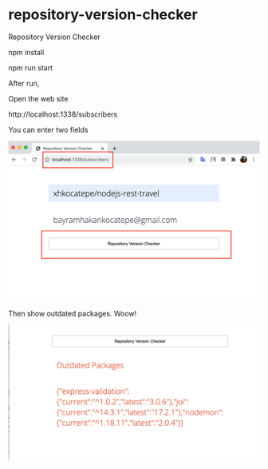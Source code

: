 # repository-version-checker
Repository Version Checker

npm install

npm run start

After run,

Open the web site

http://localhost:1338/subscribers 

You can enter two fields

<img src = 'public/intropage.png' width=600px width=400px >


Then show outdated packages. Woow!


<img src = 'public/output.png' width=600px width=400px >
